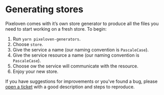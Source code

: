 # Generating stores

Pixeloven comes with it’s own store generator to produce all the files you need to start working on a fresh store. To begin:

1. Run `yarn pixeloven-generators`.
2. Choose `store`.
3. Give the service a name (our naming convention is `PascaleCase`).
4. Give the service resource a name (our naming convention is `PascaleCase`).
5. Choose ow the service will communicate with the resource.
10. Enjoy your new store.

If you have suggestions for improvements or you've found a bug, please [open a ticket](https://github.com/pixeloven/pixeloven/issues/new/choose) with a good description and steps to reproduce.
